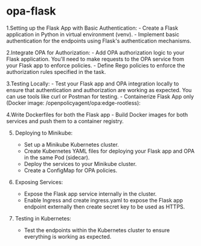 # opa-flask

1.Setting up the Flask App with Basic Authentication:
    - Create a Flask application in Python in virtual environment (venv).
    - Implement basic authentication for the endpoints using Flask's authentication mechanisms.

2.Integrate OPA for Authorization:
    - Add OPA authorization logic to your Flask application. You'll need to make requests to the OPA service from your Flask app to enforce policies.
    - Define Rego policies to enforce the authorization rules specified in the task.

3.Testing Locally:
    - Test your Flask app and OPA integration locally to ensure that authentication and authorization are working as expected. You can use tools like curl or Postman for testing.
    - Containerize Flask App only (Docker image: /openpolicyagent/opa:edge-rootless):

4.Write Dockerfiles for both the Flask app 
    - Build Docker images for both services and push them to a container registry.

5. Deploying to Minikube:
    - Set up a Minikube Kubernetes cluster.
    - Create Kubernetes YAML files for deploying your Flask app and OPA in the same Pod (sidecar).
    - Deploy the services to your Minikube cluster.
    - Create a ConfigMap for OPA policies.

7. Exposing Services:
    - Expose the Flask app service internally in the cluster.
    - Enable Ingress and create ingress.yaml to expose the Flask app endpoint externally then create secret key to be used as  HTTPS.

9. Testing in Kubernetes:
    - Test the endpoints within the Kubernetes cluster to ensure everything is working as expected.